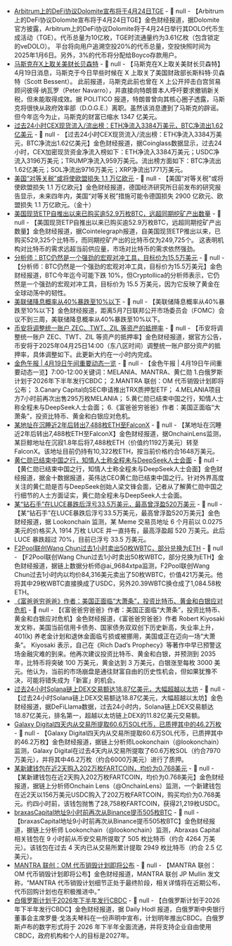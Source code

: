- [Arbitrum上的DeFi协议Dolomite宣布将于4月24日TGE](https://medium.com/dolomite-official/dolomite-announces-date-of-dolo-token-generation-event-0ed23982e043) - 📰 null - 【Arbitrum上的DeFi协议Dolomite宣布将于4月24日TGE】金色财经报道，据Dolomite官方披露，Arbitrum上的DeFi协议Dolomite将于4月24日举行其DOLO代币生成活动（TGE）。代币总量为10亿枚，TGE时流通量约为3.61亿枚（包含锁定的veDOLO）。 
平台将向用户追溯空投20%的代币总量，空投快照时间为2025年1月6日。另外，3%的代币将分配给Boyco存款用户。
- [马斯克在X上取关美财长贝森特]() - 📰 null - 【马斯克在X上取关美财长贝森特】4月19日消息，马斯克于今日早些时候在 X 上取关了美国财政部长斯科特·贝森特（Scott Bessent）。 
此前报道，马斯克此前也曾在 X 上公开抨击白宫贸易顾问彼得·纳瓦罗（Peter Navarro），并直接向特朗普本人呼吁要求撤销新关税，但未能取得成效。据 POLITICO 报道，特朗普曾向其核心圈子透露，马斯克将很快从政府效率部（D.O.G.E.）离职。虽然该消息遭到了马斯克的辟谣。但今年迄今为止，马斯克的财富已缩水 1347 亿美元。
- [过去24小时CEX现货流入/流出榜：ETH净流入3384万美元，BTC净流出1.62亿美元]() - 📰 null - 【过去24小时CEX现货流入/流出榜：ETH净流入3384万美元，BTC净流出1.62亿美元】金色财经报道，据Coinglass数据显示，过去24小时，CEX加密现货资金净流入榜如下：ETH净流入3384万美元；USDC净流入3196万美元；TRUMP净流入959万美元。流出榜方面如下：BTC净流出1.62亿美元；SOL净流出9716万美元；XRP净流出1771万美元。
- [美国“对等关税”或将使欧盟损失 1.1 万亿欧元]() - 📰 null - 【美国“对等关税”或将使欧盟损失 1.1 万亿欧元】金色财经报道，德国经济研究所日前发布的研究报告显示，未来四年内，美国“对等关税”措施可能令德国损失 2900 亿欧元、欧盟损失 1.1 万亿欧元。（金十）
- [美国现货ETP自推出以来已购买逾52.9万枚BTC，远超同期挖矿产出数量](https://x.com/Cointelegraph/status/1913427458038116614) - 📰 null - 【美国现货ETP自推出以来已购买逾52.9万枚BTC，远超同期挖矿产出数量】金色财经报道，据Cointelegraph报道，自美国现货ETP推出以来，已购买529,325个比特币，而同期挖矿产出的比特币仅为249,725个。 
这表明机构对比特币的需求远超当前供应量，市场对比特币的需求依然强劲。
- [分析师：BTC仍然是一个强劲的宏观对冲工具，目标价为15.5万美元](https://x.com/Cointelegraph/status/1913457654086746581) - 📰 null - 【分析师：BTC仍然是一个强劲的宏观对冲工具，目标价为15.5万美元】金色财经报道，BTC今年迄今可能下跌 10%，但Cryptollica的分析师表示，它仍然是一个强劲的宏观对冲工具，目标价为 15.5 万美元，因为它反映了黄金在全球动荡中的韧性。
- [美联储降息概率从40%暴跌至10%以下](https://x.com/BTCTN/status/1913439663026786572) - 📰 null - 【美联储降息概率从40%暴跌至10%以下】金色财经报道，距离5月7日联邦公开市场委员会（FOMC）会议不到三周，美联储降息概率从40%暴跌至10%以下。
- [币安将调整统一账户 ZEC、TWT、ZIL 等资产的抵押率]() - 📰 null - 【币安将调整统一账户 ZEC、TWT、ZIL 等资产的抵押率】金色财经报道，据官方公告，币安将于2025年04月25日14:00（东八区时间）调整统一账户部分资产的抵押率，具体调整如下。此更新大约在一小时内完成。
- [金色午报 | 4月19日午间重要动态一览]() - 📰 null - 【金色午报 | 4月19日午间重要动态一览】7:00-12:00关键词：MELANIA、MANTRA、黄仁勋 
1.白俄罗斯计划于2026年下半年发行CBDC； 
2.MANTRA 联创：OM 代币销毁计划即将公布； 
3.Canary Capital向SEC申请推出TRX质押型ETF； 
4.MELANIA项目方7小时前再次出售295万枚MELANIA； 
5.黄仁勋已结束中国之行，知情人士称全程未与DeepSeek人士会面； 
6.《富爸爸穷爸爸》作者：美国正面临“大萧条”，投资比特币、黄金和白银应对危机。
- [某地址在沉睡近2年后转出7,488枚ETH至FalconX](https://x.com/OnchainLens/status/1913438569659875680) - 📰 null - 【某地址在沉睡近2年后转出7,488枚ETH至FalconX】金色财经报道，据OnchainLens监测，某巨鲸地址在沉寂1.8年后将7,488枚ETH（价值约1192万美元）转至FalconX。该地址目前仍持有10,322枚ETH，按当前价格约合1648万美元。
- [黄仁勋已结束中国之行，知情人士称全程未与DeepSeek人士会面]() - 📰 null - 【黄仁勋已结束中国之行，知情人士称全程未与DeepSeek人士会面】金色财经报道，据金十数据报道，英伟达CEO黄仁勋已结束中国之行。针对外界高度关注的黄仁勋是否与DeepSeek创始人梁文锋会面，记者从了解黄仁勋中国之行细节的人士方面证实，黄仁勋全程未与DeepSeek人士会面。
- [某“钻石手”在LUCE暴跌后浮亏33.5万美元，最高曾浮盈520万美元](https://x.com/lookonchain/status/1913429261509423184) - 📰 null - 【某“钻石手”在LUCE暴跌后浮亏33.5万美元，最高曾浮盈520万美元】金色财经报道，据 Lookonchain 监测，某 Meme 交易员地址 6 个月前以 0.0275 美元的价格买入 1914 万枚 LUCE 并一直持有，最高浮盈超 520 万美元。此后 LUCE 暴跌超过 70%，目前已浮亏 33.5 万美元。
- [F2Pool联创Wang Chun过去1小时卖出50枚WBTC，部分兑换为ETH](https://twitter.com/ai_9684xtpa/status/1913426845191864375) - 📰 null - 【F2Pool联创Wang Chun过去1小时卖出50枚WBTC，部分兑换为ETH】金色财经报道，据链上数据分析师@ai_9684xtpa监测，F2Pool联创Wang Chun过去1小时内以均价84,316美元卖出了50枚WBTC，价值421万美元。他将其中29枚WBTC直接换成了USDC，另外20.39WBTC换仓成了1,084.58枚ETH。
- [《富爸爸穷爸爸》作者：美国正面临“大萧条”，投资比特币、黄金和白银应对危机](https://x.com/theRealKiyosaki/status/1913366747010531408) - 📰 null - 【《富爸爸穷爸爸》作者：美国正面临“大萧条”，投资比特币、黄金和白银应对危机】金色财经报道，《富爸爸穷爸爸》作者 Robert Kiyosaki 发文称，美国当前信用卡债务、国家债务双双创下历史新高，失业率上升，401(k) 养老金计划和退休金面临亏损或被挪用，美国或正在迈向一场“大萧条”。 
Kiyosaki 表示，自己在《Rich Dad’s Prophecy》等著作中早已预警这场金融灾难的到来。他再次建议投资比特币、黄金和白银，并预测到 2035 年，比特币将突破 100 万美元，黄金达到 3 万美元，白银涨至每枚 3000 美元。他认为，当前的市场崩盘是通往财富自由的历史性机会，但如果犹豫不决，可能将错失成为「新富」的机会。
- [过去24小时Solana链上DEX交易额达18.87亿美元，大幅超越以太坊](https://defillama.com/dexs/chains) - 📰 null - 【过去24小时Solana链上DEX交易额达18.87亿美元，大幅超越以太坊】金色财经报道，据DeFiLlama数据，过去24小时内，Solana链上DEX交易额达18.87亿美元，排名第一，超越以太坊链上DEX的11.82亿美元交易额。
- [Galaxy Digital四天内从交易所提取60.6万SOL代币，已质押其中的46.2万枚](https://x.com/lookonchain/status/1913414483441271281) - 📰 null - 【Galaxy Digital四天内从交易所提取60.6万SOL代币，已质押其中的46.2万枚】金色财经报道，据链上分析师Lookonchain（@lookonchain）监测，Galaxy Digital在过去4天内从交易所提取了60.6万枚SOL（约合7970万美元），并将其中46.2万枚（约合6000万美元）进行了质押。
- [某新建钱包在近2天购入202万枚FARTCOIN，均价为0.768美元](https://x.com/OnchainLens/status/1913408772669841681) - 📰 null - 【某新建钱包在近2天购入202万枚FARTCOIN，均价为0.768美元】金色财经报道，据链上分析师Onchain Lens（@OnchainLens）监测，一个新建钱包在近2天以156万美元USDC购入了202万枚FARTCOIN，购买均价为0.768美元。约四小时前，该钱包抛售了28,758枚FARTCOIN，获得21,219枚USDC。
- [braxasCapital地址9小时前再次从Binance提币505枚BTC](https://x.com/lookonchain/status/1913407803752124700) - 📰 null - 【braxasCapital地址9小时前再次从Binance提币505枚BTC】金色财经报道，据链上分析师 Lookonchain（@lookonchain）监测，Abraxas Capital 相关钱包在 9 小时前从币安交易所提取了 505 枚比特币（约合 4264 万美元）。该钱包在过去 4 天内已从交易所累计提取 2949 枚比特币（约合 2.5 亿美元）。
- [MANTRA 联创：OM 代币销毁计划即将公布](https://x.com/jp_mullin888/status/1913266427618070734) - 📰 null - 【MANTRA 联创：OM 代币销毁计划即将公布】金色财经报道，MANTRA 联创 JP Mullin 发文称，“MANTRA 代币销毁计划细节正处于最终阶段，相关详情将在近期公布，代币回购计划也在积极推进中。”
- [白俄罗斯计划于2026年下半年发行CBDC](https://dailyhodl.com/2025/04/18/belarus-central-banks-board-chair-says-cbdc-to-be-released-into-circulation-by-second-half-of-2026-report/) - 📰 null - 【白俄罗斯计划于2026年下半年发行CBDC】金色财经报道，据 Daily Hodl 报道，白俄罗斯中央银行董事会主席罗曼·戈洛夫琴科在一份声明中宣布，计划明年推出CBDC。白俄罗斯卢布的数字形式将于 2026 年下半年全面流通，并将支持企业自由使用CBDC，政府机构和个人的目标是2027年。
